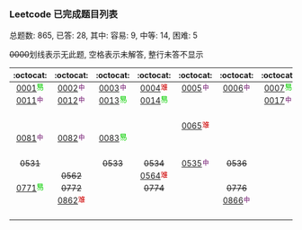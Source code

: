 ### Leetcode 已完成题目列表
总题数: 865, 已答: 28, 
其中: 容易: 9, 中等: 14, 困难: 5  
  
 ~~0000~~划线表示无此题, 空格表示未解答, 整行未答不显示  

|:octocat:|:octocat:|:octocat:|:octocat:|:octocat:|:octocat:|:octocat:|:octocat:|:octocat:|:octocat:|
|:--:|:--:|:--:|:--:|:--:|:--:|:--:|:--:|:--:|:--:|
|[0001](done/0001-0100/0001.two-sum.js)![easy](figs/easy.png)|[0002](done/0001-0100/0002.add-two-numbers.js)![medium](figs/medium.png)|[0003](done/0001-0100/0003.longest-substring-without-repeating-characters.js)![medium](figs/medium.png)|[0004](done/0001-0100/0004.median-of-two-sorted-arrays.js)![hard](figs/hard.png)|[0005](done/0001-0100/0005.longest-palindromic-substring.js)![medium](figs/medium.png)|[0006](done/0001-0100/0006.zigzag-conversion.js)![medium](figs/medium.png)|[0007](done/0001-0100/0007.reverse-integer.js)![easy](figs/easy.png)|[0008](done/0001-0100/0008.string-to-integer-atoi.js)![medium](figs/medium.png)|[0009](done/0001-0100/0009.palindrome-number.js)![easy](figs/easy.png)| |
|[0011](done/0001-0100/0011.container-with-most-water.js)![medium](figs/medium.png)|[0012](done/0001-0100/0012.integer-to-roman.js)![medium](figs/medium.png)|[0013](done/0001-0100/0013.roman-to-integer.js)![easy](figs/easy.png)|[0014](done/0001-0100/0014.longest-common-prefix.js)![easy](figs/easy.png)| | |[0017](done/0001-0100/0017.letter-combinations-of-a-phone-number.js)![medium](figs/medium.png)| |[0019](done/0001-0100/0019.remove-nth-node-from-end-of-list.js)![medium](figs/medium.png)|[0020](done/0001-0100/0020.valid-parentheses.js)![easy](figs/easy.png)|
| | | | | | | | |[0029](done/0001-0100/0029.divide-two-integers.js)![medium](figs/medium.png)| |
| | | | |[0065](done/0001-0100/0065.valid-number.js)![hard](figs/hard.png)| | | | | |
|[0081](done/0001-0100/0081.search-in-rotated-sorted-array-ii.js)![medium](figs/medium.png)|[0082](done/0001-0100/0082.remove-duplicates-from-sorted-list-ii.js)![medium](figs/medium.png)|[0083](done/0001-0100/0083.remove-duplicates-from-sorted-list.js)![easy](figs/easy.png)| | | | | | | |
| | | | | | | | |[0149](done/0101-0200/0149.max-points-on-a-line.js)![hard](figs/hard.png)| |
| ~~0531~~ | | ~~0533~~ | ~~0534~~ |[0535](done/0501-0600/0535.encode-and-decode-tinyurl.js)![medium](figs/medium.png)| ~~0536~~ | | | | |
| | ~~0562~~ | |[0564](done/0501-0600/0564.find-the-closest-palindrome.js)![hard](figs/hard.png)| | | | ~~0568~~ | ~~0569~~ | ~~0570~~ |
|[0771](done/0701-0800/0771.jewels-and-stones.js)![easy](figs/easy.png)| ~~0772~~ | | ~~0774~~ | | ~~0776~~ | | | | |
| |[0862](done/0801-0900/0862.shortest-subarray-with-sum-at-least-k.js)![hard](figs/hard.png)| | | |[0866](done/0801-0900/0866.prime-palindrome.js)![medium](figs/medium.png)| | | | |
| | | | | | | | |[1009](done/1001-1100/1009.complement-of-base-10-integer.js)![easy](figs/easy.png)| |